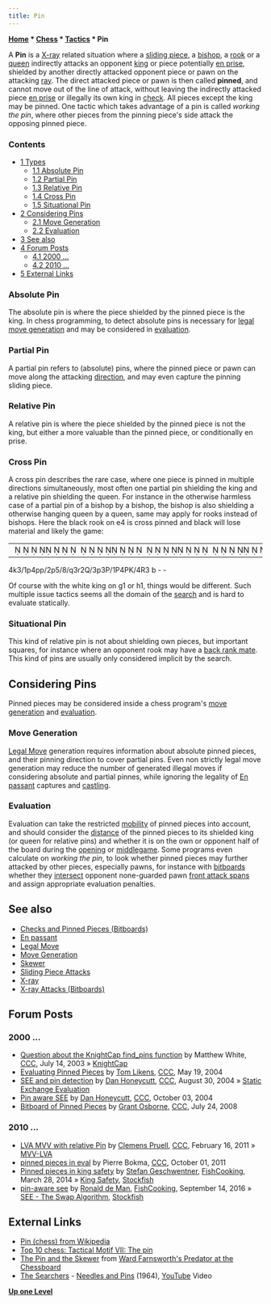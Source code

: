 ```yaml
---
title: Pin
---
```

**[Home](Home "Home") \* [Chess](Chess "Chess") \* [Tactics](Tactics "Tactics") \* Pin**


A **Pin** is a [X-ray](X-ray "X-ray") related situation where a [sliding piece](Sliding_Pieces "Sliding Pieces"), a [bishop](Bishop "Bishop"), a [rook](Rook "Rook") or a [queen](Queen "Queen") indirectly attacks an opponent [king](King "King") or piece potentially [en prise](En_prise "En prise"), shielded by another directly attacked opponent piece or pawn on the attacking [ray](Rays "Rays"). The direct attacked piece or pawn is then called **pinned**, and cannot move out of the line of attack, without leaving the indirectly attacked piece [en prise](En_prise "En prise") or illegally its own king in [check](Check "Check"). All pieces except the king may be pinned. One tactic which takes advantage of a pin is called *working the pin*, where other pieces from the pinning piece's side attack the opposing pinned piece.




### Contents


* [1 Types](#types)
	+ [1.1 Absolute Pin](#absolute-pin)
	+ [1.2 Partial Pin](#partial-pin)
	+ [1.3 Relative Pin](#relative-pin)
	+ [1.4 Cross Pin](#cross-pin)
	+ [1.5 Situational Pin](#situational-pin)
* [2 Considering Pins](#considering-pins)
	+ [2.1 Move Generation](#move-generation)
	+ [2.2 Evaluation](#evaluation)
* [3 See also](#see-also)
* [4 Forum Posts](#forum-posts)
	+ [4.1 2000 ...](#2000-...)
	+ [4.2 2010 ...](#2010-...)
* [5 External Links](#external-links)






### Absolute Pin


The absolute pin is where the piece shielded by the pinned piece is the king. In chess programming, to detect absolute pins is necessary for [legal](Legal_Move "Legal Move") [move generation](Move_Generation "Move Generation") and may be considered in [evaluation](Evaluation "Evaluation").




### Partial Pin


A partial pin refers to (absolute) pins, where the pinned piece or pawn can move along the attacking [direction](Direction "Direction"), and may even capture the pinning sliding piece.




### Relative Pin


A relative pin is where the piece shielded by the pinned piece is not the king, but either a more valuable than the pinned piece, or conditionally en prise.



### Cross Pin


A cross pin describes the rare case, where one piece is pinned in multiple directions simultaneously, most often one partial pin shielding the king and a relative pin shielding the queen. For instance in the otherwise harmless case of a partial pin of a bishop by a bishop, the bishop is also shielding a otherwise hanging queen by a queen, same may apply for rooks instead of bishops. Here the black rook on e4 is cross pinned and black will lose material and likely the game:





|  |
| --- |
|                                                                                       ♚    ♟    ♟♟  ♟             ♛   ♜  ♕   ♟   ♙ ♙    ♙♔    ♖    |


4k3/1p4pp/2p5/8/q3r2Q/3p3P/1P4PK/4R3 b - - 


Of course with the white king on g1 or h1, things would be different. Such multiple issue tactics seems all the domain of the [search](Search "Search") and is hard to evaluate statically. 



### Situational Pin


This kind of relative pin is not about shielding own pieces, but important squares, for instance where an opponent rook may have a [back rank mate](Mate_at_a_Glance#MatesWithSlidingPieces "Mate at a Glance"). This kind of pins are usually only considered implicit by the search.



## Considering Pins


Pinned pieces may be considered inside a chess program's [move generation](Move_Generation "Move Generation") and [evaluation](Evaluation "Evaluation").



### Move Generation


[Legal Move](Legal_Move "Legal Move") generation requires information about absolute pinned pieces, and their pinning direction to cover partial pins. Even non strictly legal move generation may reduce the number of generated illegal moves if considering absolute and partial pinnes, while ignoring the legality of [En passant](En_passant "En passant") captures and [castling](Castling "Castling").



### Evaluation


Evaluation can take the restricted [mobility](Mobility "Mobility") of pinned pieces into account, and should consider the [distance](Distance "Distance") of the pinned pieces to its shielded king (or queen for relative pins) and whether it is on the own or opponent half of the board during the [opening](Opening "Opening") or [middlegame](Middlegame "Middlegame"). Some programs even calculate on *working the pin*, to look whether pinned pieces may further attacked by other pieces, especially pawns, for instance with [bitboards](Bitboards "Bitboards") whether they [intersect](General_Setwise_Operations#Intersection "General Setwise Operations") opponent none-guarded pawn [front attack spans](Attack_Spans "Attack Spans") and assign appropriate evaluation penalties.



## See also


* [Checks and Pinned Pieces (Bitboards)](Checks_and_Pinned_Pieces_(Bitboards) "Checks and Pinned Pieces (Bitboards)")
* [En passant](En_passant "En passant")
* [Legal Move](Legal_Move "Legal Move")
* [Move Generation](Move_Generation "Move Generation")
* [Skewer](Skewer "Skewer")
* [Sliding Piece Attacks](Sliding_Piece_Attacks "Sliding Piece Attacks")
* [X-ray](X-ray "X-ray")
* [X-ray Attacks (Bitboards)](X-ray_Attacks_(Bitboards) "X-ray Attacks (Bitboards)")


## Forum Posts


### 2000 ...


* [Question about the KnightCap find\_pins function](https://www.stmintz.com/ccc/index.php?id=306311) by Matthew White, [CCC](CCC "CCC"), July 14, 2003 » [KnightCap](KnightCap "KnightCap")
* [Evaluating Pinned Pieces](https://www.stmintz.com/ccc/index.php?id=366095) by [Tom Likens](Tom_Likens "Tom Likens"), [CCC](CCC "CCC"), May 19, 2004
* [SEE and pin detection](https://www.stmintz.com/ccc/index.php?id=385126) by [Dan Honeycutt](Dan_Honeycutt "Dan Honeycutt"), [CCC](CCC "CCC"), August 30, 2004 » [Static Exchange Evaluation](Static_Exchange_Evaluation "Static Exchange Evaluation")
* [Pin aware SEE](https://www.stmintz.com/ccc/index.php?id=390108) by [Dan Honeycutt](Dan_Honeycutt "Dan Honeycutt"), [CCC](CCC "CCC"), October 03, 2004
* [Bitboard of Pinned Pieces](http://www.talkchess.com/forum/viewtopic.php?t=22550) by [Grant Osborne](Grant_Osborne "Grant Osborne"), [CCC](CCC "CCC"), July 24, 2008


### 2010 ...


* [LVA MVV with relative Pin](http://www.talkchess.com/forum/viewtopic.php?topic_view=threads&p=395213) by [Clemens Pruell](index.php?title=Clemens_Pruell&action=edit&redlink=1 "Clemens Pruell (page does not exist)"), [CCC](CCC "CCC"), February 16, 2011 » [MVV-LVA](MVV-LVA "MVV-LVA")
* [pinned pieces in eval](http://www.talkchess.com/forum/viewtopic.php?t=40597) by Pierre Bokma, [CCC](CCC "CCC"), October 01, 2011
* [Pinned pieces in king safety](https://groups.google.com/d/msg/fishcooking/lIjQUH3dsYg/4VEtHUkrdBsJ) by [Stefan Geschwentner](Stefan_Geschwentner "Stefan Geschwentner"), [FishCooking](Computer_Chess_Forums "Computer Chess Forums"), March 28, 2014 » [King Safety](King_Safety "King Safety"), [Stockfish](Stockfish "Stockfish")
* [pin-aware see](https://groups.google.com/d/msg/fishcooking/S_4E_Xs5HaE/mS3VTnuEFgAJ) by [Ronald de Man](Ronald_de_Man "Ronald de Man"), [FishCooking](Computer_Chess_Forums "Computer Chess Forums"), September 14, 2016 » [SEE - The Swap Algorithm](SEE_-_The_Swap_Algorithm "SEE - The Swap Algorithm"), [Stockfish](Stockfish "Stockfish")


## External Links


* [Pin (chess) from Wikipedia](https://en.wikipedia.org/wiki/Pin_%28chess%29)
* [Top 10 chess: Tactical Motif VII: The pin](http://www.top10chess.com/2008/09/tactical-motif-vii-pin.html)
* [The Pin and the Skewer](http://www.chesstactics.org/index.php?Type=page&Action=none&From=4,1,1,1) from [Ward Farnsworth's Predator at the Chessboard](http://www.chesstactics.org/)
* [The Searchers](Category:The_Searchers "Category:The Searchers") - [Needles and Pins](https://en.wikipedia.org/wiki/Needles_and_Pins_(song)) (1964), [YouTube](https://en.wikipedia.org/wiki/YouTube) Video


 
**[Up one Level](Tactics "Tactics")**







 
